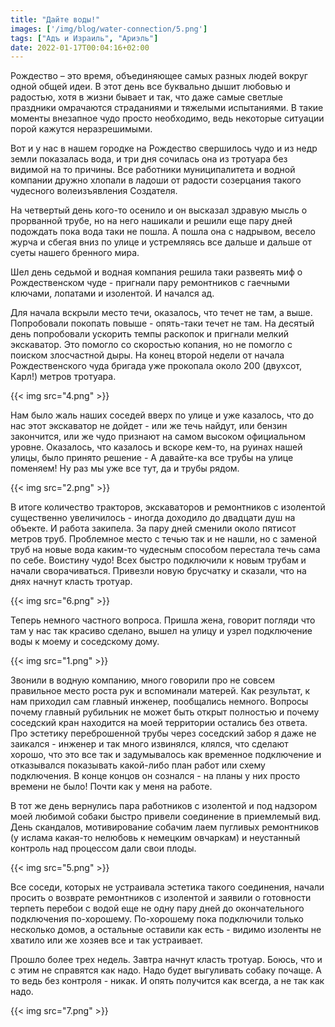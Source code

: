 ```yaml
---
title: "Дайте воды!"
images: ['/img/blog/water-connection/5.png']
tags: ["Адъ и Израиль", "Ариэль"]
date: 2022-01-17T00:04:16+02:00
---
```


Рождество – это время, объединяющее самых разных людей вокруг одной общей идеи. В этот день все буквально дышит любовью
и радостью, хотя в жизни бывает и так, что даже самые светлые праздники омрачаются страданиями и тяжелыми испытаниями. В
такие моменты внезапное чудо просто необходимо, ведь некоторые ситуации порой кажутся неразрешимыми.

Вот и у нас в нашем городке на Рождество свершилось чудо и из недр земли показалась вода, и три дня сочилась она из
тротуара без видимой на то причины. Все работники муниципалитета и водной компании дружно хлопали в ладоши от радости
созерцания такого чудесного волеизъявления Создателя.

<!--more-->

На четвертый день кого-то осенило и он высказал здравую мысль о прорванной трубе, но на него нашикали и решили еще пару
дней подождать пока вода таки не пошла. А пошла она с надрывом, весело журча и сбегая вниз по улице и устремляясь все
дальше и дальше от суеты нашего бренного мира.

Шел день седьмой и водная компания решила таки развеять миф о Рождественском чуде - пригнали пару ремонтников с гаечными
ключами, лопатами и изолентой. И начался ад.

Для начала вскрыли место течи, оказалось, что течет не там, а выше. Попробовали покопать повыше - опять-таки течет не
там. На десятый день попробовали ускорить темпы раскопок и пригнали мелкий экскаватор. Это помогло со скоростью копания,
но не помогло с поиском злосчастной дыры. На конец второй недели от начала Рождественского чуда бригада уже прокопала
около 200 (двухсот, Карл!) метров тротуара.

{{< img src="4.png" >}}

Нам было жаль наших соседей вверх по улице и уже казалось, что до нас этот экскаватор не дойдет - или же течь найдут,
или бензин закончится, или же чудо признают на самом высоком официальном уровне. Оказалось, что казалось и вскоре
кем-то, на руинах нашей улицы, было принято решение - А давайте-ка все трубы на улице поменяем! Ну раз мы уже все тут,
да и трубы рядом.

{{< img src="2.png" >}}

В итоге количество тракторов, экскаваторов и ремонтников с изолентой существенно увеличилось - иногда доходило до
двадцати душ на объекте. И работа закипела. За пару дней сменили около пятисот метров труб. Проблемное место с течью так
и не нашли, но с заменой труб на новые вода каким-то чудесным способом перестала течь сама по себе. Воистину чудо! Всех
быстро подключили к новым трубам и начали сворачиваться. Привезли новую брусчатку и сказали, что на днях начнут класть
тротуар.

{{< img src="6.png" >}}

Теперь немного частного вопроса. Пришла жена, говорит погляди что там у нас так красиво сделано, вышел на улицу и узрел
подключение воды к моему и соседскому дому.

{{< img src="1.png" >}}

Звонили в водную компанию, много говорили про не совсем правильное место роста рук и вспоминали матерей. Как результат,
к нам приходил сам главный инженер, пообщались немного. Вопросы почему главный рубильник не может быть открыт полностью
и почему соседский кран находится на моей территории остались без ответа. Про эстетику переброшенной трубы через
соседский забор я даже не заикался - инженер и так много извинялся, клялся, что сделают хорошо, что это все так и
задумывалось как временное подключение и отказывался показывать какой-либо план работ или схему подключения. В конце
концов он сознался - на планы у них просто времени не было! Почти как у меня на работе.

В тот же день вернулись пара работников с изолентой и под надзором моей любимой собаки быстро привели соединение в
приемлемый вид. День скандалов, мотивирование собачим лаем пугливых ремонтников (у ислама какая-то нелюбовь к немецким
овчаркам) и неустанный контроль над процессом дали свои плоды.

{{< img src="5.png" >}}

Все соседи, которых не устраивала эстетика такого соединения, начали просить о возврате ремонтников с изолентой и
заявили о готовности терпеть перебои с водой еще не одну пару дней до окончательного подключения по-хорошему.
По-хорошему пока подключили только несколько домов, а остальные оставили как есть - видимо изоленты не хватило или же
хозяев все и так устраивает.

Прошло более трех недель. Завтра начнут класть тротуар. Боюсь, что и с этим не справятся как надо. Надо будет выгуливать
собаку почаще. А то ведь без контроля - никак. И опять получится как всегда, а не так как надо.

{{< img src="7.png" >}}